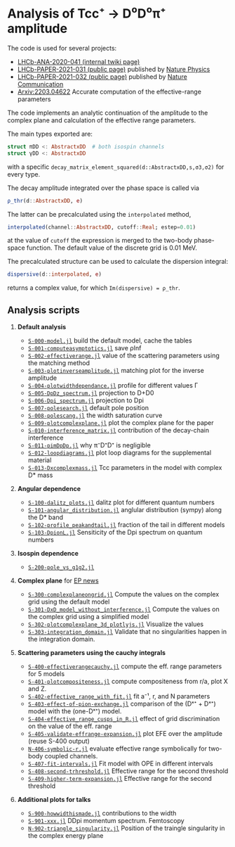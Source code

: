 # Analysis of Tcc⁺ → D⁰D⁰π⁺ amplitude

The code is used for several projects:

- [LHCb-ANA-2020-041 (internal twiki page)](https://twiki.cern.ch/twiki/bin/viewauth/LHCbPhysics/X2DDstar)
- [LHCb-PAPER-2021-031 (public page)](https://lhcbproject.web.cern.ch/Publications/LHCbProjectPublic/LHCb-PAPER-2021-032.html) published by [Nature Physics](https://www.nature.com/articles/s41567-022-01614-y)
- [LHCb-PAPER-2021-032 (public page)](https://lhcbproject.web.cern.ch/Publications/LHCbProjectPublic/LHCb-PAPER-2021-031.html) published by [Nature Communication](https://www.nature.com/articles/s41467-022-30206-w)
- [Arxiv:2203.04622](https://arxiv.org/abs/2203.04622) Accurate computation of the effective-range parameters

The code implements an analytic continuation of the amplitude to the complex plane and calculation of the effective range parameters.

The main types exported are:

```julia
struct πDD <: AbstractxDD  # both isospin channels
struct γDD <: AbstractxDD
```

with a specific `decay_matrix_element_squared(d::AbstractxDD,s,σ3,σ2)` for every type.

The decay amplitude integrated over the phase space is called via

```julia
ρ_thr(d::AbstractxDD, e)
```

The latter can be precalculated using the `interpolated` method,

```julia
interpolated(channel::AbstractxDD, cutoff::Real; estep=0.01)
```

at the value of `cutoff` the expression is merged to the two-body phase-space function. The default value of the discrete grid is 0.01 MeV.

The precalculated structure can be used to calculate the dispersion integral:

```julia
dispersive(d::interpolated, e)
```

returns a complex value, for which `Im(dispersive) = ρ_thr`.

## Analysis scripts

1. **Default analysis**

   - [`S-000-model.jl`](scripts/S-000-model.jl) build the default model, cache the tables
   - [`S-001-computeasymptotics.jl`](scripts/S-001-computeasymptotics.jl) save ρInf
   - [`S-002-effectiverange.jl`](scripts/S-002-effectiverange.jl) value of the scattering parameters using the matching method
   - [`S-003-plotinverseamplitude.jl`](scripts/S-003-plotinverseamplitude.jl) matching plot for the inverse amplitude
   - [`S-004-plotwidthdependance.jl`](scripts/S-004-plotwidthdependance.jl) profile for different values Γ
   - [`S-005-DpDz_spectrum.jl`](scripts/S-005-DpDz_spectrum.jl) projection to D+D0
   - [`S-006-Dpi_spectrum.jl`](scripts/S-006-Dpi_spectrum.jl) projection to Dpi
   - [`S-007-polesearch.jl`](scripts/S-007-polesearch.jl) default pole position
   - [`S-008-polescang.jl`](scripts/S-008-polescang.jl) the width saturation curve
   - [`S-009-plotcomplexplane.jl`](scripts/S-009-plotcomplexplane.jl) plot the complex plane for the paper
   - [`S-010-interference_matrix.jl`](scripts/S-010-interference_matrix.jl) contribution of the decay-chain interference
   - [`S-011-pimDpDp.jl`](scripts/S-011-pimDpDp.jl) why π⁻D⁺D⁺ is negligible
   - [`S-012-loopdiagrams.jl`](scripts/S-012-loopdiagrams.jl) plot loop diagrams for the supplemental material
   - [`S-013-Dxcomplexmass.jl`](scripts/S-013-Dxcomplexmass.jl) Tcc parameters in the model with complex D* mass

2. **Angular dependence**

   - [`S-100-dalitz_plots.jl`](scripts/S-100-dalitz_plots.jl) dalitz plot for different quantum numbers
   - [`S-101-angular_distribution.jl`](scripts/S-101-angular_distribution.jl) anglular distribution (sympy) along the D* band
   - [`S-102-profile_peakandtail.jl`](scripts/S-102-profile_peakandtail.jl) fraction of the tail in different models
   - [`S-103-DpionL.jl`](scripts/S-103-DpionL.jl) Sensiticity of the Dpi spectrum on quantum numbers

3. **Isospin dependence**

   - [`S-200-pole_vs_g1g2.jl`](scripts/S-200-pole_vs_g1g2.jl)

4. **Complex plane** for [EP news](https://ep-news.web.cern.ch/content/lhcb-discovers-double-charm-tetraquark)

   - [`S-300-complexplaneongrid.jl`](scripts/S-300-complexplaneongrid.jl) Compute the values on the complex grid using the default model
   - [`S-301-DxD_model_without_interference.jl`](scripts/S-301-DxD_model_without_interference.jl) Compute the values on the complex grid using a simplified model
   - [`S-302-plotcomplexplane_3d_plotlyjs.jl`](scripts/S-302-plotcomplexplane_3d_plotlyjs.jl) Visualize the values
   - [`S-303-integration_domain.jl`](scripts/S-303-integration_domain.jl) Validate that no singularities happen in the integration domain.

5. **Scattering parameters using the cauchy integrals**

   - [`S-400-effectiverangecauchy.jl`](scripts/S-400-effectiverangecauchy.jl) compute the eff. range parameters for 5 models
   - [`S-401-plotcompositeness.jl`](scripts/S-401-plotcompositeness.jl) compute compositeness from r/a, plot X and Z.
   - [`S-402-effective_range_with_fit.jl`](scripts/S-402-effective_range_with_fit.jl) fit a⁻¹, r, and N parameters
   - [`S-403-effect-of-pion-exchange.jl`](scripts/S-403-effect-of-pion-exchange.jl) comparison of the (Dˣ⁺ + Dˣ⁺) model with the (one-Dˣ⁺) model.
   - [`S-404-effective_range_cusps_in_R.jl`](scripts/S-404-effective_range_cusps_in_R.jl) effect of grid discrimination on the value of the eff. range
   - [`S-405-validate-effrange-expansion.jl`](scripts/S-405-validate-effrange-expansion.jl) plot EFE over the amplitude (reuse S-400 output)
   - [`N-406-symbolic-r.jl`](notebooks/N-406-symbolic-r.jl) evaluate effective range symbolically for two-body coupled channels.
   - [`S-407-fit-intervals.jl`](scripts/S-407-fit-intervals.jl) Fit model with OPE in different intervals
   - [`S-408-second-trhreshold.jl`](scripts/S-408-second-trhreshold.jl) Effective range for the second threshold
   - [`S-409-higher-term-expansion.jl`](scripts/S-409-higher-term-expansion.jl) Effective range for the second threshold

6. **Additional plots for talks**

   - [`S-900-howwidthismade.jl`](scripts/S-900-howwidthismade.jl) contributions to the width
   - [`S-901-xxx.jl`](scripts/S-901-xxx.jl) DDpi momentum spectrum. Femtoscopy
   - [`N-902-triangle_singularity.jl`](notebooks/N-902-triangle_singularity.jl) Position of the traingle singularity in the complex energy plane
